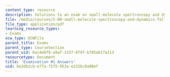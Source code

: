 ```yaml
---
content_type: resource
description: Solutions to an exam on small-molecule spectroscopy and dynamics.
file: /media/courses/5-80-small-molecule-spectroscopy-and-dynamics-fall-2008/be2db2cbe77a7575953ae131bc8a80ef_exam1ans_1976.pdf
file_type: application/pdf
learning_resource_types:
- Exams
ocw_type: OCWFile
parent_title: Exams
parent_type: CourseSection
parent_uid: 6ac4e0f9-a9af-2157-6f4f-b785a617a113
resourcetype: Document
title: 'Examination #1 Answers'
uid: be2db2cb-e77a-7575-953a-e131bc8a80ef
---
```

